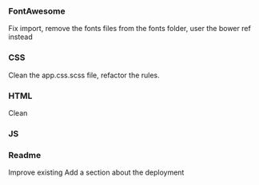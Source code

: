 ### FontAwesome
Fix import, remove the fonts files from the fonts folder, user the bower ref instead

### CSS
Clean the app.css.scss file, refactor the rules.

### HTML
Clean

### JS

### Readme
Improve existing
Add a section about the deployment
